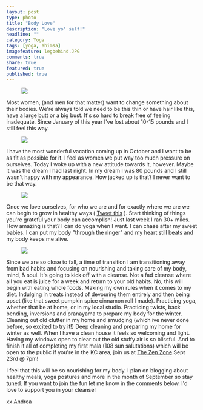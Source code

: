 ```yaml
---
layout: post
type: photo
title: "Body Love"
description: "Love yo' self!"
headline: ""
category: Yoga
tags: [yoga, ahimsa]
imagefeature: legbehind.JPG
comments: true
share: true
featured: true
published: true
---
```


<figure>
  <img src="http://i1208.photobucket.com/albums/cc370/apegg23/IMG_6046_zpsfxw8qaug.jpg">
</figure>


Most women, (and men for that matter) want to change something about their bodies.  We're always told we need to be this thin or have hair like this, have a large butt or a big bust.  It's so hard to break free of feeling inadequate. Since January of this year I've lost about 10-15 pounds and I still feel this way.  


<figure>
  <img src="http://i1208.photobucket.com/albums/cc370/apegg23/IMG_6377_zpswubl3zzg.jpg">
</figure>


I have the most wonderful vacation coming up in October and I want to be as fit as possible for it.  I feel as women we put way too much pressure on ourselves. Today I woke up with a new attitude towards it, however.  Maybe it was the dream I had last night.  In my dream I was 80 pounds and I still wasn't happy with my appearance. How jacked up is that? I never want to be that way.

<figure>
  <img src="http://i1208.photobucket.com/albums/cc370/apegg23/IMG_6327_zps8uneurpo.jpg">
</figure>



Once we love ourselves, for who we are and for exactly where we are we can begin to grow in healthy ways ( <a href="http://ctt.ec/72ySZ" target="_blank">Tweet this</a> ). Start thinking of things you're grateful your body can accomplish! Just last week I ran 30+ miles. How amazing is that? I can do yoga when I want.  I can chase after my sweet babies. I can put my body "through the ringer" and my heart still beats and my body keeps me alive.


<figure>
  <img src="http://i1208.photobucket.com/albums/cc370/apegg23/IMG_6391_zpsejd6xiwk.jpg">
</figure>

Since we are so close to fall, a time of transition I am transitioning away from bad habits and focusing on nourishing and taking care of my body, mind, & soul.  It's going to kick off with a cleanse.  Not a fad cleanse where all you eat is juice for a week and return to your old habits.  No, this will begin with eating whole foods. Making my own rules when it comes to my diet. Indulging in treats instead of devouring them entirely and then being upset (like that sweet pumpkin spice cinnamon roll I made). Practicing yoga, whether that be at home, or in my local studio.  Practicing twists, back bending, inversions and pranayama to prepare my body for the winter.  Cleaning out old clutter in my home and smudging (which ive never done before, so excited to try it!) Deep cleaning and preparing my home for winter as well.  When I have a clean house it feels so welcoming and light.  Having my windows open to clear out the old stuffy air is so blissful.  And to finish it all of completing my first mala (108 sun salutations) which will be open to the public if you're in the KC area, join us at <a href="http://zenzoneyoga.com/" target="_blank">The Zen Zone</a> Sept 23rd @ 7pm! 

I feel that this will be so nourishing for my body.  I plan on blogging about healthy meals, yoga postures and more in the month of September so stay tuned. If you want to join the fun let me know in the comments below. I'd love to support you in your cleanse!

xx Andrea
